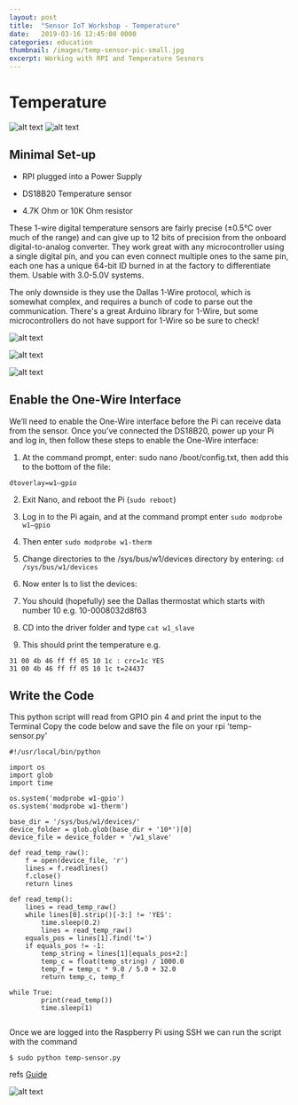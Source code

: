 ```yaml
---
layout: post
title:  "Sensor IoT Workshop - Temperature"
date:   2019-03-16 12:45:00 0000
categories: education
thumbnail: /images/temp-sensor-pic-small.jpg
excerpt: Working with RPI and Temperature Sesnors
---
```


# Temperature

![alt text](/images/rpizero.jpg)
![alt text](/images/temp-sensor-pic-small.jpg)

## Minimal Set-up

* RPI plugged into a Power Supply

* DS18B20 Temperature sensor

* 4.7K Ohm or 10K Ohm resistor

These 1-wire digital temperature sensors are fairly precise (±0.5°C over much of the range) and can give up to 12 bits of precision from the onboard digital-to-analog converter. They work great with any microcontroller using a single digital pin, and you can even connect multiple ones to the same pin, each one has a unique 64-bit ID burned in at the factory to differentiate them. Usable with 3.0-5.0V systems.

The only downside is they use the Dallas 1-Wire protocol, which is somewhat complex, and requires a bunch of code to parse out the communication. There's a great Arduino library for 1-Wire, but some microcontrollers do not have support for 1-Wire so be sure to check!


![alt text](/images/ds18b20.png)

![alt text](/images/temp-sensor.png)

![alt text](/images/gpio-pizero.png)

## Enable the One-Wire Interface

We’ll need to enable the One-Wire interface before the Pi can receive data from the sensor. Once you’ve connected the DS18B20, power up your Pi and log in, then follow these steps to enable the One-Wire interface:

1. At the command prompt, enter: sudo nano /boot/config.txt, then add this to the bottom of the file:

```
dtoverlay=w1–gpio
```
2. Exit Nano, and reboot the Pi (```sudo reboot```)

3. Log in to the Pi again, and at the command prompt enter ```sudo modprobe w1–gpio```

4. Then enter ```sudo modprobe w1-therm```

5. Change directories to the /sys/bus/w1/devices directory by entering: ``` cd /sys/bus/w1/devices ```

6. Now enter ls to list the devices:

7. You should (hopefully) see the Dallas thermostat which starts with number 10 e.g. 10-0008032d8f63

8. CD into the driver folder and type ```cat w1_slave```

9. This should print the temperature e.g.
 ```
31 00 4b 46 ff ff 05 10 1c : crc=1c YES
31 00 4b 46 ff ff 05 10 1c t=24437
```
## Write the Code

This python script will read from GPIO pin 4 and print the input to the Terminal
Copy the code below and save the file on your rpi 'temp-sensor.py'
```
#!/usr/local/bin/python

import os
import glob
import time

os.system('modprobe w1-gpio')
os.system('modprobe w1-therm')

base_dir = '/sys/bus/w1/devices/'
device_folder = glob.glob(base_dir + '10*')[0]
device_file = device_folder + '/w1_slave'

def read_temp_raw():
    f = open(device_file, 'r')
    lines = f.readlines()
    f.close()
    return lines

def read_temp():
    lines = read_temp_raw()
    while lines[0].strip()[-3:] != 'YES':
        time.sleep(0.2)
        lines = read_temp_raw()
    equals_pos = lines[1].find('t=')
    if equals_pos != -1:
        temp_string = lines[1][equals_pos+2:]
        temp_c = float(temp_string) / 1000.0
        temp_f = temp_c * 9.0 / 5.0 + 32.0
        return temp_c, temp_f

while True:
        print(read_temp())      
        time.sleep(1)


```

Once we are logged into the Raspberry Pi using SSH we can run the script with the command
```
$ sudo python temp-sensor.py
```

refs
[Guide](http://www.circuitbasics.com/raspberry-pi-ds18b20-temperature-sensor-tutorial/)


![alt text](/images/terminal-commands.png)
